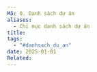 ```yaml
---
Mã: 0. Danh sách dự án
aliases:
  - Chỉ mục danh sách dự án
title: 
tags:
  - "#danhsach_du_an"
date: 2025-01-01
Related:
---
```

